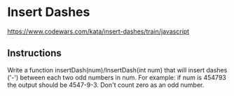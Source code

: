 # Insert Dashes

https://www.codewars.com/kata/insert-dashes/train/javascript

## Instructions
Write a function insertDash(num)/InsertDash(int num) that will insert dashes ('-') between each two odd numbers in num. For example: if num is 454793 the output should be 4547-9-3. Don't count zero as an odd number.
